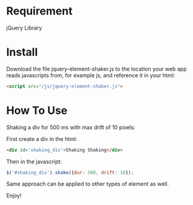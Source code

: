 Requirement
=========================
jQuery Library

Install
=========================
Download the file jquery-element-shaker.js to the location your web app reads javascripts from, for example js, and reference it in your html:

```html
<script src="/js/jquery-element-shaker.js">
```

How To Use
=========================

Shaking a div for 500 ms with max drift of 10 pixels:

First create a div in the html:

```html
<div id='shaking_div'>Shaking Shaking</div>
```

Then in the javascript:

```javascript
$('#shaking_div').shake({dur: 500, drift: 10});
```

Same approach can be applied to other types of element as well.

Enjoy!